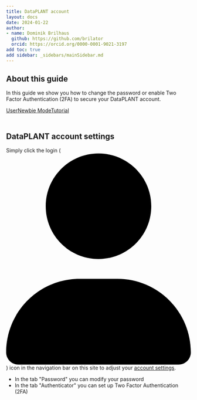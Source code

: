 ```yaml
---
title: DataPLANT account
layout: docs
date: 2024-01-22
author: 
- name: Dominik Brilhaus
  github: https://github.com/brilator
  orcid: https://orcid.org/0000-0001-9021-3197
add toc: true 
add sidebar: _sidebars/mainSidebar.md
---
```


## About this guide

In this guide we show you how to change the password or enable Two Factor Authentication (2FA) to secure your DataPLANT account.

<div style="padding-bottom: 20px">
    <a href="./index.html">
    <span class="badge-category">User</span><span class="badge-selected" id="badge-newbie">Newbie</span>
    <span class="badge-category">Mode</span><span class="badge-selected" id="badge-tutorial">Tutorial</span>
    </a>
</div>



## DataPLANT account settings

Simply click the login (<svg class="icon" viewBox="0 0 448 512"><path d="M224 256c70.7 0 128-57.3 128-128S294.7 0 224 0S96 57.3 96 128s57.3 128 128 128zm-45.7 48C79.8 304 0 383.8 0 482.3C0 498.7 13.3 512 29.7 512H418.3c16.4 0 29.7-13.3 29.7-29.7C448 383.8 368.2 304 269.7 304H178.3z"></path></svg>) icon in the navigation bar on this site to adjust your [account settings](https://auth.nfdi4plants.org/realms/dataplant/account).

- In the tab "Password" you can modify your password
- In the tab "Authenticator" you can set up Two Factor Authentication (2FA)
